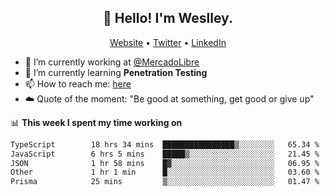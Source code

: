 <h2 align="center">👋 Hello! I'm Weslley.</h2>
<p align="center">
  <a href="http://weslleyneri.com.br">Website</a> •
  <a href="https://twitter.com/Weslley_Neri">Twitter</a> •
  <a href="https://www.linkedin.com/in/weslley-neri-3658908b">LinkedIn</a>
</p>


- 🔭 I’m currently working at [@MercadoLibre](https://github.com/mercadolibre)
- 🌱 I’m currently learning **Penetration Testing**
- 📫 How to reach me: [here](mailto:weslley39@gmail.com)
- ☁️ Quote of the moment: "Be good at something, get good or give up"

📊 **This week I spent my time working on**
<!--START_SECTION:waka-->

```txt
TypeScript        18 hrs 34 mins  ████████████████▒░░░░░░░░   65.34 %
JavaScript        6 hrs 5 mins    █████▒░░░░░░░░░░░░░░░░░░░   21.45 %
JSON              1 hr 58 mins    █▓░░░░░░░░░░░░░░░░░░░░░░░   06.95 %
Other             1 hr 1 min      █░░░░░░░░░░░░░░░░░░░░░░░░   03.60 %
Prisma            25 mins         ▒░░░░░░░░░░░░░░░░░░░░░░░░   01.47 %
```

<!--END_SECTION:waka-->

<!-- Inspired by https://github.com/gruselhaus/gruselhaus -->